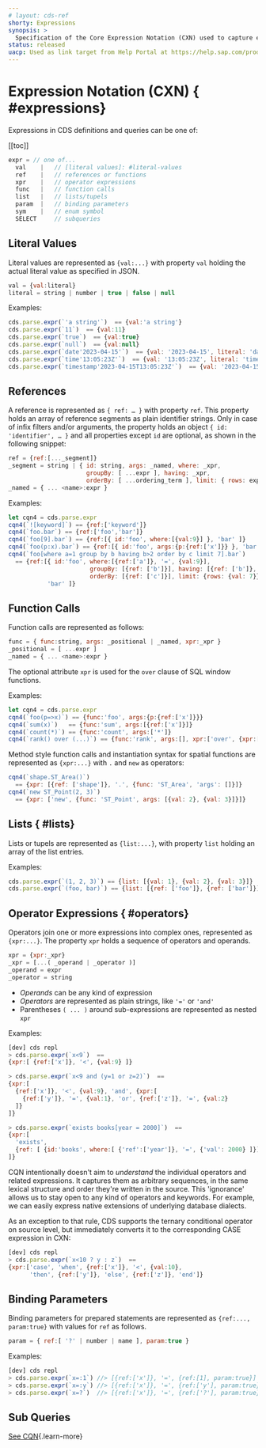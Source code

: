 ```yaml
---
# layout: cds-ref
shorty: Expressions
synopsis: >
  Specification of the Core Expression Notation (CXN) used to capture expressions as plain JavaScript objects.
status: released
uacp: Used as link target from Help Portal at https://help.sap.com/products/BTP/65de2977205c403bbc107264b8eccf4b/855e00bd559742a3b8276fbed4af1008.html
---
```


# Expression Notation (CXN) { #expressions}


Expressions in CDS definitions and queries can be one of:

[[toc]]

```js
expr = // one of...
  val    |   // [literal values]: #literal-values
  ref    |   // references or functions
  xpr    |   // operator expressions
  func   |   // function calls
  list   |   // lists/tupels
  param  |   // binding parameters
  sym    |   // enum symbol
  SELECT     // subqueries
```


## Literal Values


Literal values are represented as `{val:...}` with property `val` holding the actual literal value as specified in JSON.

```js
val = {val:literal}
literal = string | number | true | false | null
```

Examples:
```js
cds.parse.expr(`'a string'`)  == {val:'a string'}
cds.parse.expr(`11`)  == {val:11}
cds.parse.expr(`true`)  == {val:true}
cds.parse.expr(`null`)  == {val:null}
cds.parse.expr(`date'2023-04-15'`)  == {val: '2023-04-15', literal: 'date'}
cds.parse.expr(`time'13:05:23Z'`)  == {val: '13:05:23Z', literal: 'time'}
cds.parse.expr(`timestamp'2023-04-15T13:05:23Z'`)  == {val: '2023-04-15T13:05:23Z', literal: 'timestamp'}
```


## References


A reference is represented as `{ ref: … }` with property `ref`. This property holds an array of reference segments as plain identifier strings.  Only in case of infix filters and/or arguments, the property holds an object `{ id: 'identifier', … }` and all properties except `id` are optional, as shown in the following snippet:

```js
ref = {ref:[..._segment]}
_segment = string | { id: string, args: _named, where: _xpr,
                      groupBy: [ ...expr ], having: _xpr,
                      orderBy: [ ...ordering_term ], limit: { rows: expr, offset: expr } }
_named = { ... <name>:expr }
```

Examples:
```js
let cqn4 = cds.parse.expr
cqn4(`![keyword]`) == {ref:['keyword']}
cqn4(`foo.bar`) == {ref:['foo','bar']}
cqn4(`foo[9].bar`) == {ref:[{ id:'foo', where:[{val:9}] }, 'bar' ]}
cqn4(`foo(p:x).bar`) == {ref:[{ id:'foo', args:{p:{ref:['x']}} }, 'bar' ]}
cqn4(`foo[where a=1 group by b having b>2 order by c limit 7].bar`)
  == {ref:[{ id:'foo', where:[{ref:['a']}, '=', {val:9}],
                       groupBy: [{ref: ['b']}], having: [{ref: ['b']}, '>',  {val:2}],
                       orderBy: [{ref: ['c']}], limit: {rows: {val: 7}} },
           'bar' ]}
```


## Function Calls


Function calls are represented as follows:

```js
func = { func:string, args: _positional | _named, xpr:_xpr }
_positional = [ ...expr ]
_named = { ... <name>:expr }
```
The optional attribute `xpr` is used for the `over` clause of SQL window functions.

Examples:
```js
let cqn4 = cds.parse.expr
cqn4(`foo(p=>x)`) == {func:'foo', args:{p:{ref:['x']}}}
cqn4(`sum(x)`)   == {func:'sum', args:[{ref:['x']}]}
cqn4(`count(*)`) == {func:'count', args:['*']}
cqn4(`rank() over (...)`) == {func:'rank', args:[], xpr:['over', {xpr:[...]}]}
```

Method style function calls and instantiation syntax for spatial
functions are represented as `{xpr:...}` with `.` and `new` as operators:
```js
cqn4(`shape.ST_Area()`)
  == {xpr: [{ref: ['shape']}, '.', {func: 'ST_Area', 'args': []}]}
cqn4(`new ST_Point(2, 3)`)
  == {xpr: ['new', {func: 'ST_Point', args: [{val: 2}, {val: 3}]}]}
```

## Lists { #lists}

Lists or tupels are represented as `{list:...}`, with property `list` holding an array of the list entries.

Examples:
```js
cds.parse.expr(`(1, 2, 3)`) == {list: [{val: 1}, {val: 2}, {val: 3}]}
cds.parse.expr(`(foo, bar)`) == {list: [{ref: ['foo']}, {ref: ['bar']}]}
```


## Operator Expressions { #operators}


Operators join one or more expressions into complex ones, represented as `{xpr:...}`. The property `xpr` holds a sequence of operators and operands.

```js
xpr = {xpr:_xpr}
_xpr = [...( _operand | _operator )]
_operand = expr
_operator = string
```

* *Operands* can be any kind of expression
* *Operators* are represented as plain strings, like `'='` or `'and'`
* Parentheses `( ... )` around sub-expressions are represented as nested `xpr`

Examples:

```js
[dev] cds repl
> cds.parse.expr(`x<9`)  == 
{xpr:[ {ref:['x']}, '<', {val:9} ]}

> cds.parse.expr(`x<9 and (y=1 or z=2)`)  == 
{xpr:[
  {ref:['x']}, '<', {val:9}, 'and', {xpr:[
    {ref:['y']}, '=', {val:1}, 'or', {ref:['z']}, '=', {val:2}
  ]}
]}

> cds.parse.expr(`exists books[year = 2000]`)  ==
{xpr:[
  'exists',
  {ref: [ {id:'books', where:[ {'ref':['year']}, '=', {'val': 2000} ]}]}
]}
```

CQN intentionally doesn't aim to _understand_ the individual operators and related expressions. It captures them as arbitrary sequences, in the same lexical structure and order they're written in the source. This 'ignorance' allows us to stay open to any kind of operators and keywords. For example, we can easily express native extensions of underlying database dialects.

As an exception to that rule, CDS supports the ternary conditional operator on source level,
but immediately converts it to the corresponding CASE expression in CXN:

```js
[dev] cds repl
> cds.parse.expr(`x<10 ? y : z`)  ==
{xpr:['case', 'when', {ref:['x']}, '<', {val:10},
      'then', {ref:['y']}, 'else', {ref:['z']}, 'end']}
```


## Binding Parameters


Binding parameters for prepared statements are represented as `{ref:..., param:true}` with values for `ref` as follows.

```js
param = { ref:[ '?' | number | name ], param:true }
```

Examples:
```js
[dev] cds repl
> cds.parse.expr(`x=:1`) //> [{ref:['x']}, '=', {ref:[1], param:true}]
> cds.parse.expr(`x=:y`) //> [{ref:['x']}, '=', {ref:['y'], param:true}]
> cds.parse.expr(`x=?`)  //> [{ref:['x']}, '=', {ref:['?'], param:true}]
```

## Sub Queries

[See CQN](cqn){.learn-more}
